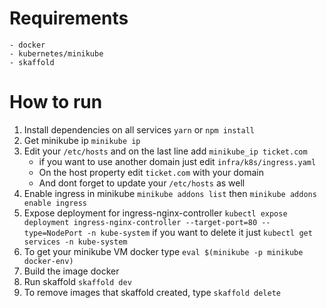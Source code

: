 # Requirements

    - docker
    - kubernetes/minikube
    - skaffold

# How to run

1. Install dependencies on all services `yarn` or `npm install`
2. Get minikube ip `minikube ip`
3. Edit your `/etc/hosts` and on the last line add `minikube_ip ticket.com`
    - if you want to use another domain just edit `infra/k8s/ingress.yaml`
    - On the host property edit `ticket.com` with your domain
    - And dont forget to update your `/etc/hosts` as well
4. Enable ingress in minikube `minikube addons list` then `minikube addons enable ingress`
5. Expose deployment for ingress-nginx-controller `kubectl expose deployment ingress-nginx-controller --target-port=80 --type=NodePort -n kube-system`
   if you want to delete it just `kubectl get services -n kube-system`
6. To get your minikube VM docker type `eval $(minikube -p minikube docker-env)`
7. Build the image docker
8. Run skaffold `skaffold dev`
9. To remove images that skaffold created, type `skaffold delete`
